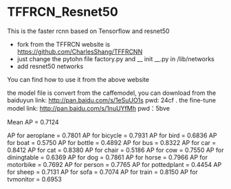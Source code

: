 # TFFRCN_Resnet50

This is the faster rcnn based on Tensorflow and resnet50


  - fork from the TFFRCN website is https://github.com/CharlesShang/TFFRCNN
  - just change the pytohn file factory.py and __ init __.py in /lib/networks 
  - add resnet50 networks

You can find how to use it from the above website

the model file is convert from the caffemodel, you can download from the baiduyun
link: http://pan.baidu.com/s/1eSuUO1s pwd: 24cf .
the fine-tune model link: http://pan.baidu.com/s/1nuUYfMh pwd：5bve

Mean AP = 0.7124

AP for aeroplane = 0.7801
AP for bicycle = 0.7931
AP for bird = 0.6836
AP for boat = 0.5750
AP for bottle = 0.4892
AP for bus = 0.8322
AP for car = 0.8412
AP for cat = 0.8380
AP for chair = 0.5186
AP for cow = 0.7550
AP for diningtable = 0.6369
AP for dog = 0.7861
AP for horse = 0.7966
AP for motorbike = 0.7692
AP for person = 0.7765
AP for pottedplant = 0.4454
AP for sheep = 0.7131
AP for sofa = 0.7074
AP for train = 0.8150
AP for tvmonitor = 0.6953


